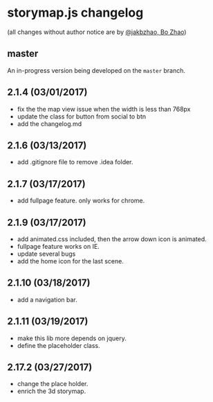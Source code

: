 # storymap.js changelog


(all changes without author notice are by [@jakbzhao, Bo Zhao](https://github.com/jakobzhao))

## master

An in-progress version being developed on the `master` branch.

## 2.1.4 (03/01/2017)

* fix the the map view issue when the width is less than 768px
* update the class for button from social to btn
* add the changelog.md

## 2.1.6 (03/13/2017)

* add .gitignore file to remove .idea folder.

## 2.1.7 (03/17/2017)

* add fullpage feature. only works for chrome.

## 2.1.9 (03/17/2017)

* add animated.css included, then the arrow down icon is animated.
* fullpage feature works on IE.
* update several bugs
* add the home icon for the last scene.

## 2.1.10 (03/18/2017)

* add a navigation bar.

## 2.1.11 (03/19/2017)

* make this lib more depends on jquery.
* define the placeholder class.

## 2.17.2 (03/27/2017)

* change the place holder.
* enrich the 3d storymap.
